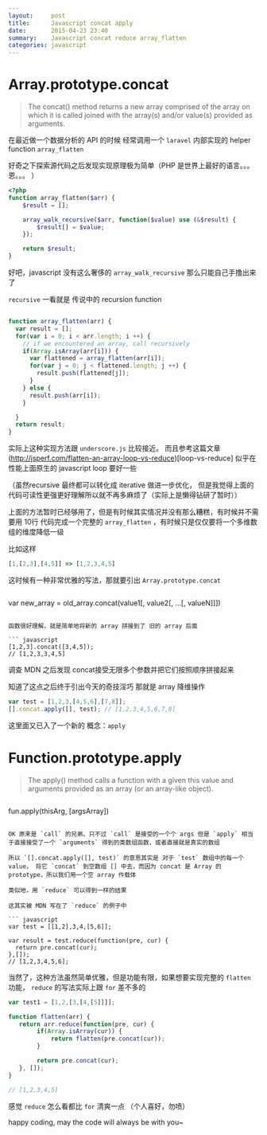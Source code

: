 ```yaml
---
layout:     post
title:      Javascript concat apply
date:       2015-04-23 23:40
summary:    Javascript concat reduce array_flatten
categories: javascript
---
```


# Array.prototype.concat

> The concat() method returns a new array comprised of the array on which it is called joined with the array(s) and/or value(s) provided as arguments.

在最近做一个数据分析的 API 的时候 经常调用一个 `laravel` 内部实现的 helper function `array_flatten`

好奇之下探索源代码之后发现实现原理极为简单（PHP 是世界上最好的语言。。。 恩。。。 ）

``` php
<?php
function array_flatten($arr) {
    $result = [];

    array_walk_recursive($arr, function($value) use (&$result) {
        $result[] = $value;
    });

    return $result;
}
```

好吧，javascript 没有这么奢侈的 `array_walk_recursive` 那么只能自己手撸出来了

`recursive` 一看就是 传说中的 recursion function

``` javascript

function array_flatten(arr) {
  var result = [];
  for(var i = 0; i < arr.length; i ++) {
    // if we encountered an array, call recursively
    if(Array.isArray(arr[i])) {
      var flattened = array_flatten(arr[i]);
      for(var j = 0; j < flattened.length; j ++) {
        result.push(flattened[j]);
      }
    } else {
      result.push(arr[i]);
    }

  }
  return result;
}
```

实际上这种实现方法跟 `underscore.js` 比较接近。 而且参考这篇文章 (http://jsperf.com/flatten-an-array-loop-vs-reduce)[loop-vs-reduce] 似乎在性能上面原生的 javascript loop 要好一些

（虽然recursive 最终都可以转化成 iterative 做进一步优化， 但是我觉得上面的代码可读性更强更好理解所以就不再多麻烦了（实际上是懒得钻研了暂时））

上面的方法暂时已经够用了，但是有时候其实情况并没有那么糟糕，有时候并不需要用 10行 代码完成一个完整的 `array_flatten` ，有时候只是仅仅要将一个多维数组的维度降低一级

比如这样


``` javascript
[1,[2,3],[4,5]] => [1,2,3,4,5]
```

这时候有一种非常优雅的写法，那就要引出 `Array.prototype.concat`

> ```javascript
  var new_array = old_array.concat(value1[, value2[, ...[, valueN]]])
  ```

函数很好理解，就是简单地将新的 array 拼接到了 旧的 array 后面

``` javascript
[1,2,3].concat([3,4,5]);
// [1,2,3,3,4,5]
```

调查 MDN 之后发现 concat接受无限多个参数并把它们按照顺序拼接起来

知道了这点之后终于引出今天的奇技淫巧 那就是 array 降维操作

``` javascript
var test = [1,2,3,[4,5,6],[7,8]];
[].concat.apply([], test); // [1,2,3,4,5,6,7,8]
```

这里面又已入了一个新的 概念：`apply`

# Function.prototype.apply

> The apply() method calls a function with a given this value and arguments provided as an array (or an array-like object).

> ``` javascript
  fun.apply(thisArg, [argsArray])
  ```

OK 原来是 `call` 的兄弟。只不过 `call` 是接受的一个个 args 但是 `apply` 相当于直接接受了一个 `arguments` 得到的类数组函数，或者直接就是真实的数组

所以 `[].concat.apply([], test)` 的意思其实是 对于 `test` 数组中的每一个 value， 将它 `concat` 到空数组 [] 中去，而因为 concat 是 Array 的 prototype，所以我们用一个空 array 作载体

类似地，用 `reduce` 可以得到一样的结果

这其实被 MDN 写在了 `reduce` 的例子中

``` javascript
var test = [[1,2],3,4,[5,6]];

var result = test.reduce(function(pre, cur) {
    return pre.concat(cur);
},[]);
// [1,2,3,4,5,6];
```

当然了，这种方法虽然简单优雅，但是功能有限，如果想要实现完整的 `flatten` 功能， `reduce` 的写法实际上跟 `for` 差不多的

``` javascript
var test1 = [1,2,[3,[4,[5]]]];

function flatten(arr) {
   return arr.reduce(function(pre, cur) {
        if(Array.isArray(cur)) {
            return flatten(pre.concat(cur));
        }

        return pre.concat(cur);
   }, []);
}

// [1,2,3,4,5]
```

感觉 `reduce` 怎么看都比 `for` 清爽一点 （个人喜好，勿喷）

happy coding, may the code will always be with you~
